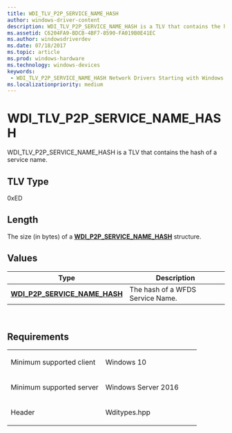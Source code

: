 ```yaml
---
title: WDI_TLV_P2P_SERVICE_NAME_HASH
author: windows-driver-content
description: WDI_TLV_P2P_SERVICE_NAME_HASH is a TLV that contains the hash of a service name.
ms.assetid: C6204FA9-BDCB-4BF7-8590-FA019B0E41EC
ms.author: windowsdriverdev 
ms.date: 07/18/2017 
ms.topic: article 
ms.prod: windows-hardware 
ms.technology: windows-devices 
keywords:
 - WDI_TLV_P2P_SERVICE_NAME_HASH Network Drivers Starting with Windows Vista
ms.localizationpriority: medium
---
```


# WDI\_TLV\_P2P\_SERVICE\_NAME\_HASH


WDI\_TLV\_P2P\_SERVICE\_NAME\_HASH is a TLV that contains the hash of a service name.

## TLV Type


0xED

## Length


The size (in bytes) of a [**WDI\_P2P\_SERVICE\_NAME\_HASH**](https://msdn.microsoft.com/library/windows/hardware/dn926103) structure.

## Values


| Type                                                                    | Description                      |
|-------------------------------------------------------------------------|----------------------------------|
| [**WDI\_P2P\_SERVICE\_NAME\_HASH**](https://msdn.microsoft.com/library/windows/hardware/dn926103) | The hash of a WFDS Service Name. |

 

Requirements
------------

<table>
<colgroup>
<col width="50%" />
<col width="50%" />
</colgroup>
<tbody>
<tr class="odd">
<td><p>Minimum supported client</p></td>
<td><p>Windows 10</p></td>
</tr>
<tr class="even">
<td><p>Minimum supported server</p></td>
<td><p>Windows Server 2016</p></td>
</tr>
<tr class="odd">
<td><p>Header</p></td>
<td>Wditypes.hpp</td>
</tr>
</tbody>
</table>

 

 




